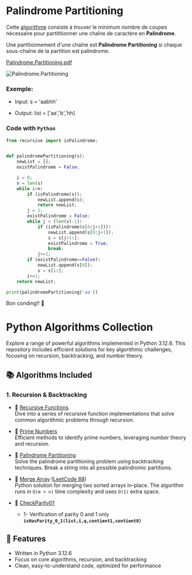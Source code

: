 # Palindrome Partitioning

Cette [algorithme](https://www.youtube.com/watch?v=aZ0B1eWkSVU) consiste à trouver le minimum nombre de coupes nécessaire pour partititionner une chaîne de caractère en **Palindrome**.

Une partitionnement d'une chaîne est **Palindrome Partitioning** si chaque sous-chaîne de la partition est palindrome.

[Palindrome.Partitioning.pdf](https://github.com/user-attachments/files/18151679/Diagramme.sans.nom.drawio.pdf)

![Palindrome.Partitioning](https://github.com/user-attachments/assets/aa0c95fc-e4c2-415a-b467-77d771d9dcbb)

### Exemple:

  - Input: s = 'aabhh'
  
  - Output: list = ['aa','b','hh] 


### Code with `Python`

```Python
from recursive import isPalindrome;


def palindromePartitioning(s):
    newList = [];
    existPalindrome = False;

    i = 0;
    n = len(s)
    while i<n:
        if (isPalindrome(s)): 
            newList.append(s);
            return newList;
        j = 1;
        existPalindrome = False;
        while j < (len(s)-1):
            if (isPalindrome(s[0:j+1])):
                newList.append(s[0:j+1]);
                s = s[j+1:];
                existPalindrome = True;
                break;
            j+=1;
        if (existPalindrome==False):
            newList.append(s[0]);
            s = s[1:];
        i+=1;
    return newList;

print(palindromePartitioning('aa'))
```

Bon conding!! 🎉



# Python Algorithms Collection

Explore a range of powerful algorithms implemented in Python 3.12.6. This repository includes efficient solutions for key algorithmic challenges, focusing on recursion, backtracking, and number theory.

## 📚 Algorithms Included

### 1. **Recursion & Backtracking**
- 🔗 [Recursive Functions](https://github.com/TsitouhRanjafy/Python/tree/recursive)  
  Dive into a series of recursive function implementations that solve common algorithmic problems through recursion.

- 🔗 [Prime Numbers](https://github.com/TsitouhRanjafy/Python/blob/base/base.py)  
  Efficient methods to identify prime numbers, leveraging number theory and recursion.

- 🔗 [Palindrome Partitioning](https://github.com/TsitouhRanjafy/Python/tree/palindrome.partitioning)  
  Solve the palindrome partitioning problem using backtracking techniques. Break a string into all possible palindromic partitions.

- 🔗 [Merge Array](https://github.com/TsitouhRanjafy/Python/blob/merge-array/merge-array.py) ([LeetCode 88](https://leetcode.com/problems/merge-sorted-array/submissions/1526158540))  
    Python solution for merging two sorted arrays in-place. The algorithm runs in `O(m + n)` time complexity and uses `O(1)` extra space.

- 🔗 [CheckParity01](https://github.com/TsitouhRanjafy/Python/blob/parity/parity.py)  
    - 1- Verification of parity 0 and 1 only **`isHasParity_0_1(list,i,q,contient1,contient0)`**
            


## 🚀 Features
- Written in Python 3.12.6
- Focus on core algorithms, recursion, and backtracking
- Clean, easy-to-understand code, optimized for performance







